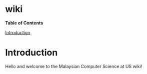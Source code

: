 wiki
===============================
__Table of Contents__

[Introduction](#introduction)










Introduction
=============================
Hello and welcome to the Malaysian Computer Science at US wiki! 

